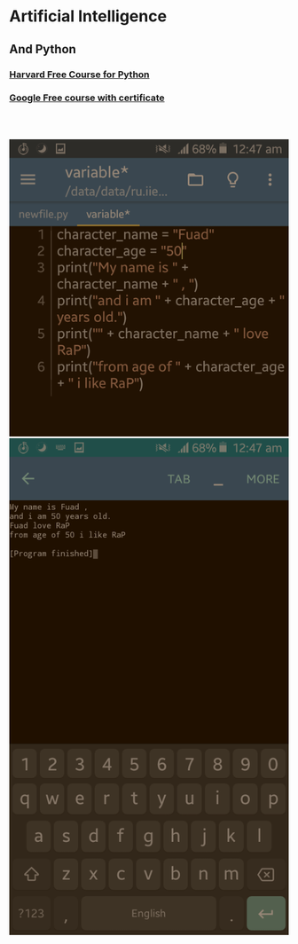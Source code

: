 # Artificial Intelligence

## And Python

### [Harvard Free Course for Python](https://cs50.harvard.edu/python/2022/)
### [Google Free course with certificate](https://www.coursera.org/learn/python)

<br>
<br>

![My first python program in phone 2018](./assets/1st-Program.png?raw=true "This is where it all started😌")
![My first python program in phone 2018](./assets/1st-ProgramO.png?raw=true "This is where it all started😌")
